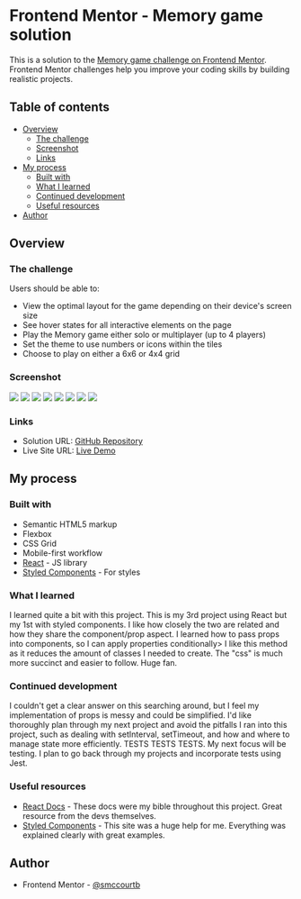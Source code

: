 # Frontend Mentor - Memory game solution

This is a solution to
the [Memory game challenge on Frontend Mentor](https://www.frontendmentor.io/challenges/memory-game-vse4WFPvM). Frontend
Mentor challenges help you improve your coding skills by building realistic projects.

## Table of contents

- [Overview](#overview)
    - [The challenge](#the-challenge)
    - [Screenshot](#screenshot)
    - [Links](#links)
- [My process](#my-process)
    - [Built with](#built-with)
    - [What I learned](#what-i-learned)
    - [Continued development](#continued-development)
    - [Useful resources](#useful-resources)
- [Author](#author)

## Overview

### The challenge

Users should be able to:

- View the optimal layout for the game depending on their device's screen size
- See hover states for all interactive elements on the page
- Play the Memory game either solo or multiplayer (up to 4 players)
- Set the theme to use numbers or icons within the tiles
- Choose to play on either a 6x6 or 4x4 grid

### Screenshot

![](./screenshots/mobile-menu.png)
![](./screenshots/mobile-multi-6x6.png)
![](./screenshots/mobile-multi-win.png)
![](./screenshots/tablet-multi.png)
![](./screenshots/tablet-multi-win.png)
![](./screenshots/tablet-setup.png)
![](./screenshots/desktop-multi-win.png)
![](./screenshots/desktop-solo.png)

### Links

- Solution URL: [GitHub Repository](https://github.com/smccourtb/memory-game)
- Live Site URL: [Live Demo](https://smccourtb.github.io/memory-game/)

## My process

### Built with

- Semantic HTML5 markup
- Flexbox
- CSS Grid
- Mobile-first workflow
- [React](https://reactjs.org/) - JS library
- [Styled Components](https://styled-components.com/) - For styles

### What I learned

I learned quite a bit with this project. This is my 3rd project using React but my 1st with styled components. I like
how closely the two are related and how they share the component/prop aspect. I learned how to pass props into
components, so I can apply properties conditionally> I like this method as it reduces the amount of classes I needed to
create. The "css" is much more succinct and easier to follow. Huge fan.

### Continued development

I couldn't get a clear answer on this searching around, but I feel my implementation of props is messy and could be
simplified. I'd like thoroughly plan through my next project and avoid the pitfalls I ran into this project, such as
dealing with setInterval, setTimeout, and how and where to manage state more efficiently. TESTS TESTS TESTS. My next
focus will be testing. I plan to go back through my projects and incorporate tests using Jest.

### Useful resources

- [React Docs](https://reactjs.org/docs/getting-started.html) - These docs were my bible throughout this project. Great
  resource from the devs themselves.
- [Styled Components](https://styled-components.com/) - This site was a huge help for me. Everything was explained
  clearly with great examples.

## Author

- Frontend Mentor - [@smccourtb](https://www.frontendmentor.io/profile/smccourtb)
